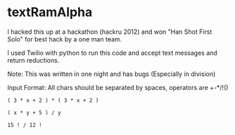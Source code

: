 textRamAlpha
============

I hacked this up at a hackathon (hackru 2012) and won "Han Shot First Solo" for best hack by a one man team.

I used Twilio with python to run this code and accept text messages and return reductions.

Note: This was written in one night and has bugs (Especially in division)

Input Format: All chars should be separated by spaces, operators are +-*/!()

`( 3 * x + 2 ) * ( 3 * x + 2 )`

`( x * y + 5 ) / y`

`15 ! / 12 !`
